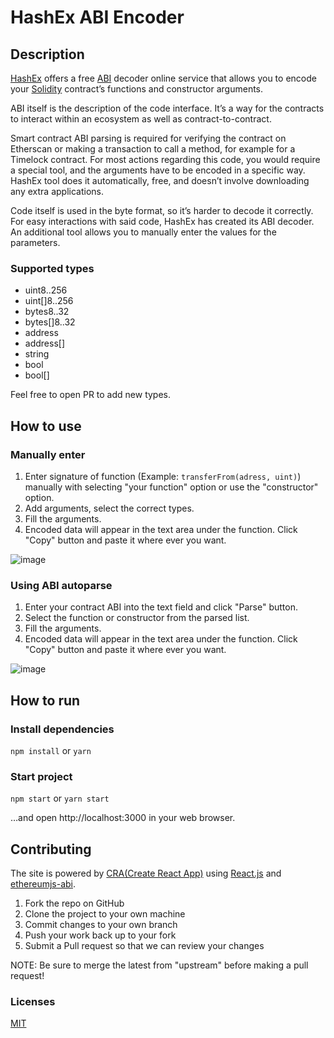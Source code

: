 # HashEx ABI Encoder

## Description

[HashEx](https://hashex.org) offers a free [ABI](https://docs.soliditylang.org/en/v0.8.2/abi-spec.html) decoder online service that allows you to encode your [Solidity](https://docs.soliditylang.org/en/v0.8.6/) contract’s  functions and constructor arguments.

ABI itself is the description of the code interface. It’s a way for the contracts to interact within an ecosystem as well as contract-to-contract.

Smart contract ABI parsing is required for verifying the contract on Etherscan or making a transaction to call a method, for example for a Timelock contract. For most actions regarding this code, you would require a special tool, and the arguments have to be encoded in a specific way. HashEx tool does it automatically, free, and doesn’t involve downloading any extra applications.

Code itself is used in the byte format, so it’s harder to decode it correctly. For easy interactions with said code, HashEx has created its ABI decoder. An additional tool allows you to manually enter the values for the parameters.

### Supported types

- uint8..256
- uint[]8..256
- bytes8..32
- bytes[]8..32
- address
- address[]
- string
- bool
- bool[]

Feel free to open PR to add new types.

## How to use

### Manually enter

1. Enter signature of function (Example: `transferFrom(adress, uint)`) manually with selecting "your function" option or use the "constructor" option.
2. Add arguments, select the correct types.
3. Fill the arguments.
4. Encoded data will appear in the text area under the function. Click "Copy" button and paste it where ever you want.

![image](https://user-images.githubusercontent.com/6623392/126693310-7c6abdc6-b13c-49c1-83e5-db86c3f61e87.png)


### Using ABI autoparse 
1. Enter your contract ABI into the text field and click "Parse" button.
2. Select the function or constructor from the parsed list.
3. Fill the arguments.
4. Encoded data will appear in the text area under the function. Click "Copy" button and paste it where ever you want.

![image](https://user-images.githubusercontent.com/6623392/126690261-d13d8fa0-d473-407b-96cb-4abc54367576.png)

## How to run

### Install dependencies
`npm install` or `yarn`

### Start project
`npm start` or `yarn start`

…and open http://localhost:3000 in your web browser.

## Contributing

The site is powered by [CRA(Create React App)](https://reactjs.org/docs/create-a-new-react-app.html) using [React.js](https://reactjs.org/) and [ethereumjs-abi](https://github.com/ethereumjs/ethereumjs-abi).

1. Fork the repo on GitHub
2. Clone the project to your own machine
3. Commit changes to your own branch
4. Push your work back up to your fork
5. Submit a Pull request so that we can review your changes

NOTE: Be sure to merge the latest from "upstream" before making a pull request!

### Licenses

[MIT](https://en.m.wikipedia.org/wiki/MIT_License)
